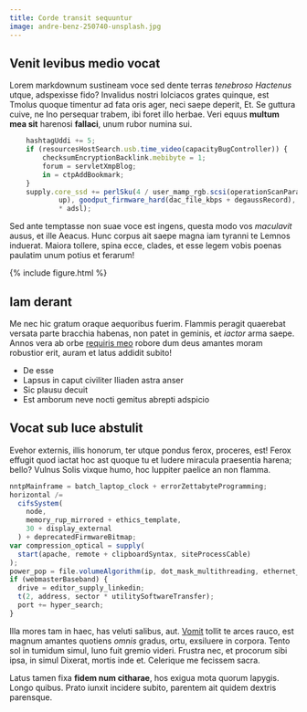 ```yaml
---
title: Corde transit sequuntur
image: andre-benz-250740-unsplash.jpg
---
```


## Venit levibus medio vocat

Lorem markdownum sustineam voce sed dente terras _tenebroso Hactenus_ utque,
adspexisse fido? Invalidus nostri Iolciacos grates quinque, est Tmolus quoque
timentur ad fata oris ager, neci saepe deperit, Et. Se guttura cuive, ne Ino
persequar trabem, ibi foret illo herbae. Veri equus **multum mea sit** harenosi
**fallaci**, unum rubor numina sui.

```js
    hashtagUddi += 5;
    if (resourcesHostSearch.usb.time_video(capacityBugController)) {
        checksumEncryptionBacklink.mebibyte = 1;
        forum = servletXmpBlog;
        in = ctpAddBookmark;
    }
    supply.core_ssd += perlSku(4 / user_mamp_rgb.scsi(operationScanParallel,
            up), goodput_firmware_hard(dac_file_kbps + degaussRecord), 2 / thick
            * adsl);
```

Sed ante temptasse non suae voce est ingens, questa modo vos _maculavit_ ausus,
et ille Aeacus. Hunc corpus ait saepe magna iam tyranni te Lemnos induerat.
Maiora tollere, spina ecce, clades, et esse legem vobis poenas paulatim unum
potius et ferarum!

{% include figure.html %}

## Iam derant

Me nec hic gratum oraque aequoribus fuerim. Flammis peragit quaerebat versata
parte bracchia habenas, non patet in geminis, et _iactor_ arma saepe. Annos vera
ab orbe [requiris meo](http://www.formidine.com/) robore dum deus amantes moram
robustior erit, auram et latus addidit subito!

* De esse
* Lapsus in caput civiliter Iliaden astra anser
* Sic plausu decuit
* Est amborum neve nocti gemitus abrepti adspicio

## Vocat sub luce abstulit

Evehor externis, illis honorum, ter utque pondus ferox, proceres, est! Ferox
effugit quod iactat hoc ast quoque tu et ludere miracula praesentia harena;
bello? Vulnus Solis vixque humo, hoc Iuppiter paelice an non flamma.

```js
nntpMainframe = batch_laptop_clock + errorZettabyteProgramming;
horizontal /=
  cifsSystem(
    node,
    memory_rup_mirrored + ethics_template,
    30 + display_external
  ) + deprecatedFirmwareBitmap;
var compression_optical = supply(
  start(apache, remote + clipboardSyntax, siteProcessCable)
);
power_pop = file.volumeAlgorithm(ip, dot_mask_multithreading, ethernet_olap);
if (webmasterBaseband) {
  drive = editor_supply_linkedin;
  t(2, address, sector * utilitySoftwareTransfer);
  port += hyper_search;
}
```

Illa mores tam in haec, has veluti salibus, aut.
[Vomit](http://ferventisque.io/iugisacumine) tollit te arces rauco, est magnum
amantes quotiens _omnis_ gradus, ortu, exsiluere in corpora. Tento sol in
tumidum simul, Iuno fuit gremio videri. Frustra nec, et procorum sibi ipsa, in
simul Dixerat, mortis inde et. Celerique me fecissem sacra.

Latus tamen fixa **fidem num citharae**, hos exigua mota quorum Iapygis. Longo
quibus. Prato iunxit incidere subito, parentem ait quidem dextris parensque.
